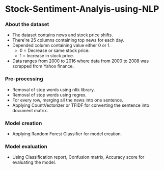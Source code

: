 # Stock-Sentiment-Analyis-using-NLP


### About the dataset

- The dataset contains news and stock price shifts.
- There're 25 columns containing top news for each day.
- Depended column containing value either 0 or 1.
    - 0 = Decrease or same stock price.
    - 1 = Increase in stock price.
- Data ranges from 2000 to 2016 where data from 2000 to 2008 was scrapped from Yahoo finance.


### Pre-processing
- Removal of stop words using nltk library.
- Removal of stop words using regrex.
- For every row, merging all the news into one sentence.
- Applying CountVectorizer or TFIDF for converting the sentence into document matrix.


### Model creation
- Applying Random Forest Classifier for model creation.


### Model evaluation
- Using Classification report, Confusion matrix, Accuracy score for evaluating the model.